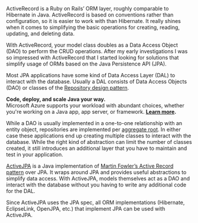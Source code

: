 ActiveRecord is a Ruby on Rails’ ORM layer, roughly comparable to Hibernate in Java. ActiveRecord is based on conventions rather than configuration, so it is easier to work with than Hibernate. It really shines when it comes to simplifying the basic operations for creating, reading, updating, and deleting data.

With ActiveRecord, your model class doubles as a Data Access Object (DAO) to perform the CRUD operations. After my early investigations I was so impressed with ActiveRecord that I started looking for solutions that simplify usage of ORMs based on the Java Persistence API (JPA).

Most JPA applications have some kind of Data Access Layer (DAL) to interact with the database. Usually a DAL consists of Data Access Objects (DAO) or classes of the [Repository design pattern](http://martinfowler.com/eaaCatalog/repository.html).

**Code, deploy, and scale Java your way.**  
Microsoft Azure supports your workload with abundant choices, whether you're working on a Java app, app server, or framework. **[Learn more](https://www.infoq.com/url/f/242996dc-82ab-4dd7-aa32-a24fc5f7a25a/).**

While a DAO is usually implemented in a one-to-one relationship with an entity object, repositories are implemented per [aggregate root](http://martinfowler.com/bliki/DDD_Aggregate.html). In either case these applications end up creating multiple classes to interact with the database. While the right kind of abstraction can limit the number of classes created, it still introduces an additional layer that you have to maintain and test in your application.

[ActiveJPA](https://github.com/activejpa/activejpa) is a Java implementation of [Martin Fowler’s Active Record pattern](http://www.martinfowler.com/eaaCatalog/activeRecord.html) over JPA. It wraps around JPA and provides useful abstractions to simplify data access. With ActiveJPA, models themselves act as a DAO and interact with the database without you having to write any additional code for the DAL.

Since ActiveJPA uses the JPA spec, all ORM implementations (Hibernate, EclipseLink, OpenJPA, etc.) that implement JPA can be used with ActiveJPA.
